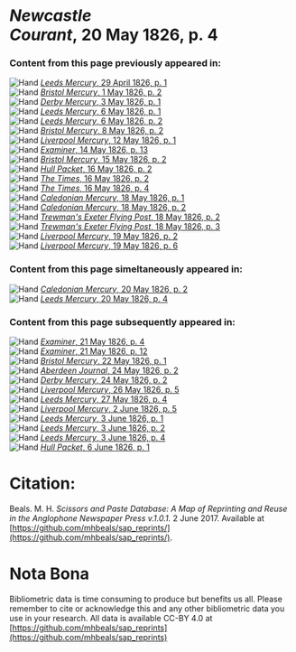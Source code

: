 # *Newcastle Courant*, 20 May 1826, p. 4  
  
### Content from this page previously appeared in:  
![Hand](http://scissorsandpaste.net/wp-content/uploads/2017/06/smallhandpointer.png) [*Leeds Mercury*, 29 April 1826, p. 1](https://mhbeals.github.io/sap_html/Leeds-Mercury/Leeds-Mercury-29-April-1826-p-1)  
![Hand](http://scissorsandpaste.net/wp-content/uploads/2017/06/smallhandpointer.png) [*Bristol Mercury*, 1 May 1826, p. 2](https://mhbeals.github.io/sap_html/Bristol-Mercury/Bristol-Mercury-1-May-1826-p-2)  
![Hand](http://scissorsandpaste.net/wp-content/uploads/2017/06/smallhandpointer.png) [*Derby Mercury*, 3 May 1826, p. 1](https://mhbeals.github.io/sap_html/Derby-Mercury/Derby-Mercury-3-May-1826-p-1)  
![Hand](http://scissorsandpaste.net/wp-content/uploads/2017/06/smallhandpointer.png) [*Leeds Mercury*, 6 May 1826, p. 1](https://mhbeals.github.io/sap_html/Leeds-Mercury/Leeds-Mercury-6-May-1826-p-1)  
![Hand](http://scissorsandpaste.net/wp-content/uploads/2017/06/smallhandpointer.png) [*Leeds Mercury*, 6 May 1826, p. 2](https://mhbeals.github.io/sap_html/Leeds-Mercury/Leeds-Mercury-6-May-1826-p-2)  
![Hand](http://scissorsandpaste.net/wp-content/uploads/2017/06/smallhandpointer.png) [*Bristol Mercury*, 8 May 1826, p. 2](https://mhbeals.github.io/sap_html/Bristol-Mercury/Bristol-Mercury-8-May-1826-p-2)  
![Hand](http://scissorsandpaste.net/wp-content/uploads/2017/06/smallhandpointer.png) [*Liverpool Mercury*, 12 May 1826, p. 1](https://mhbeals.github.io/sap_html/Liverpool-Mercury/Liverpool-Mercury-12-May-1826-p-1)  
![Hand](http://scissorsandpaste.net/wp-content/uploads/2017/06/smallhandpointer.png) [*Examiner*, 14 May 1826, p. 13](https://mhbeals.github.io/sap_html/Examiner/Examiner-14-May-1826-p-13)  
![Hand](http://scissorsandpaste.net/wp-content/uploads/2017/06/smallhandpointer.png) [*Bristol Mercury*, 15 May 1826, p. 2](https://mhbeals.github.io/sap_html/Bristol-Mercury/Bristol-Mercury-15-May-1826-p-2)  
![Hand](http://scissorsandpaste.net/wp-content/uploads/2017/06/smallhandpointer.png) [*Hull Packet*, 16 May 1826, p. 2](https://mhbeals.github.io/sap_html/Hull-Packet/Hull-Packet-16-May-1826-p-2)  
![Hand](http://scissorsandpaste.net/wp-content/uploads/2017/06/smallhandpointer.png) [*The Times*, 16 May 1826, p. 2](https://mhbeals.github.io/sap_html/The-Times/The-Times-16-May-1826-p-2)  
![Hand](http://scissorsandpaste.net/wp-content/uploads/2017/06/smallhandpointer.png) [*The Times*, 16 May 1826, p. 4](https://mhbeals.github.io/sap_html/The-Times/The-Times-16-May-1826-p-4)  
![Hand](http://scissorsandpaste.net/wp-content/uploads/2017/06/smallhandpointer.png) [*Caledonian Mercury*, 18 May 1826, p. 1](https://mhbeals.github.io/sap_html/Caledonian-Mercury/Caledonian-Mercury-18-May-1826-p-1)  
![Hand](http://scissorsandpaste.net/wp-content/uploads/2017/06/smallhandpointer.png) [*Caledonian Mercury*, 18 May 1826, p. 2](https://mhbeals.github.io/sap_html/Caledonian-Mercury/Caledonian-Mercury-18-May-1826-p-2)  
![Hand](http://scissorsandpaste.net/wp-content/uploads/2017/06/smallhandpointer.png) [*Trewman's Exeter Flying Post*, 18 May 1826, p. 2](https://mhbeals.github.io/sap_html/Trewman's-Exeter-Flying-Post/Trewman's-Exeter-Flying-Post-18-May-1826-p-2)  
![Hand](http://scissorsandpaste.net/wp-content/uploads/2017/06/smallhandpointer.png) [*Trewman's Exeter Flying Post*, 18 May 1826, p. 3](https://mhbeals.github.io/sap_html/Trewman's-Exeter-Flying-Post/Trewman's-Exeter-Flying-Post-18-May-1826-p-3)  
![Hand](http://scissorsandpaste.net/wp-content/uploads/2017/06/smallhandpointer.png) [*Liverpool Mercury*, 19 May 1826, p. 2](https://mhbeals.github.io/sap_html/Liverpool-Mercury/Liverpool-Mercury-19-May-1826-p-2)  
![Hand](http://scissorsandpaste.net/wp-content/uploads/2017/06/smallhandpointer.png) [*Liverpool Mercury*, 19 May 1826, p. 6](https://mhbeals.github.io/sap_html/Liverpool-Mercury/Liverpool-Mercury-19-May-1826-p-6)  
  
### Content from this page simeltaneously appeared in:  
![Hand](http://scissorsandpaste.net/wp-content/uploads/2017/06/smallhandpointer.png) [*Caledonian Mercury*, 20 May 1826, p. 2](https://mhbeals.github.io/sap_html/Caledonian-Mercury/Caledonian-Mercury-20-May-1826-p-2)  
![Hand](http://scissorsandpaste.net/wp-content/uploads/2017/06/smallhandpointer.png) [*Leeds Mercury*, 20 May 1826, p. 4](https://mhbeals.github.io/sap_html/Leeds-Mercury/Leeds-Mercury-20-May-1826-p-4)  
  
### Content from this page subsequently appeared in:  
![Hand](http://scissorsandpaste.net/wp-content/uploads/2017/06/smallhandpointer.png) [*Examiner*, 21 May 1826, p. 4](https://mhbeals.github.io/sap_html/Examiner/Examiner-21-May-1826-p-4)  
![Hand](http://scissorsandpaste.net/wp-content/uploads/2017/06/smallhandpointer.png) [*Examiner*, 21 May 1826, p. 12](https://mhbeals.github.io/sap_html/Examiner/Examiner-21-May-1826-p-12)  
![Hand](http://scissorsandpaste.net/wp-content/uploads/2017/06/smallhandpointer.png) [*Bristol Mercury*, 22 May 1826, p. 1](https://mhbeals.github.io/sap_html/Bristol-Mercury/Bristol-Mercury-22-May-1826-p-1)  
![Hand](http://scissorsandpaste.net/wp-content/uploads/2017/06/smallhandpointer.png) [*Aberdeen Journal*, 24 May 1826, p. 2](https://mhbeals.github.io/sap_html/Aberdeen-Journal/Aberdeen-Journal-24-May-1826-p-2)  
![Hand](http://scissorsandpaste.net/wp-content/uploads/2017/06/smallhandpointer.png) [*Derby Mercury*, 24 May 1826, p. 2](https://mhbeals.github.io/sap_html/Derby-Mercury/Derby-Mercury-24-May-1826-p-2)  
![Hand](http://scissorsandpaste.net/wp-content/uploads/2017/06/smallhandpointer.png) [*Liverpool Mercury*, 26 May 1826, p. 5](https://mhbeals.github.io/sap_html/Liverpool-Mercury/Liverpool-Mercury-26-May-1826-p-5)  
![Hand](http://scissorsandpaste.net/wp-content/uploads/2017/06/smallhandpointer.png) [*Leeds Mercury*, 27 May 1826, p. 4](https://mhbeals.github.io/sap_html/Leeds-Mercury/Leeds-Mercury-27-May-1826-p-4)  
![Hand](http://scissorsandpaste.net/wp-content/uploads/2017/06/smallhandpointer.png) [*Liverpool Mercury*, 2 June 1826, p. 5](https://mhbeals.github.io/sap_html/Liverpool-Mercury/Liverpool-Mercury-2-June-1826-p-5)  
![Hand](http://scissorsandpaste.net/wp-content/uploads/2017/06/smallhandpointer.png) [*Leeds Mercury*, 3 June 1826, p. 1](https://mhbeals.github.io/sap_html/Leeds-Mercury/Leeds-Mercury-3-June-1826-p-1)  
![Hand](http://scissorsandpaste.net/wp-content/uploads/2017/06/smallhandpointer.png) [*Leeds Mercury*, 3 June 1826, p. 2](https://mhbeals.github.io/sap_html/Leeds-Mercury/Leeds-Mercury-3-June-1826-p-2)  
![Hand](http://scissorsandpaste.net/wp-content/uploads/2017/06/smallhandpointer.png) [*Leeds Mercury*, 3 June 1826, p. 4](https://mhbeals.github.io/sap_html/Leeds-Mercury/Leeds-Mercury-3-June-1826-p-4)  
![Hand](http://scissorsandpaste.net/wp-content/uploads/2017/06/smallhandpointer.png) [*Hull Packet*, 6 June 1826, p. 1](https://mhbeals.github.io/sap_html/Hull-Packet/Hull-Packet-6-June-1826-p-1)  


# Citation: 

Beals. M. H. *Scissors and Paste Database: A Map of Reprinting and Reuse in the Anglophone Newspaper Press v.1.0.1.* 2 June 2017. Available at [https://github.com/mhbeals/sap_reprints/](https://github.com/mhbeals/sap_reprints/). 

# Nota Bona

Bibliometric data is time consuming to produce but benefits us all. Please remember to cite or acknowledge this and any other bibliometric data you use in your research. All data is available CC-BY 4.0 at [https://github.com/mhbeals/sap_reprints](https://github.com/mhbeals/sap_reprints)